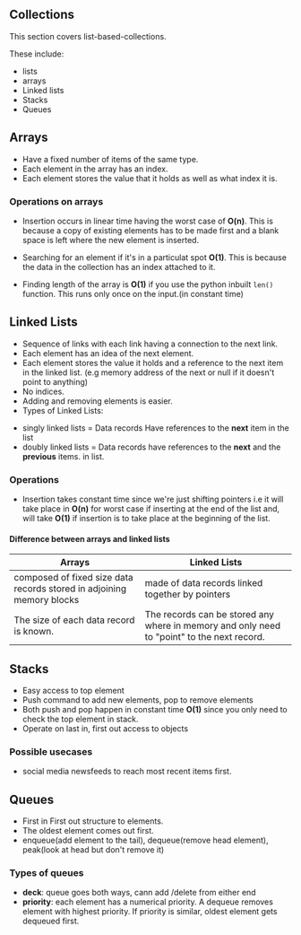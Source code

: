 ## Collections

This section covers list-based-collections.

These include:
- lists
- arrays
- Linked lists
- Stacks
- Queues

## Arrays
- Have a fixed number of items of the same type.
- Each element in the array has an index.
- Each element stores the value that it holds as well as what index it is.

### Operations on arrays
- Insertion occurs in linear time having the worst case of **O(n)**.
    This is because a copy of existing elements has to be made first and a blank space is left
    where the new element is inserted.

- Searching for an element if it's in  a particulat spot **O(1)**.
  This is because the data in the collection has an index attached to it.

- Finding length of the array is **O(1)** if  you use the python inbuilt `len()` function.
  This runs only once on the input.(in constant time)


## Linked Lists
- Sequence of links with each link having a connection to the next link.
- Each element has an idea of the next element.
- Each element stores the value it holds and a reference to the next item in the linked list.
  (e.g memory address of the next or null if it doesn't point to anything)
- No indices.
- Adding and removing elements is easier.
- Types of Linked Lists:
* singly linked lists = Data records Have references to the **next** item in the list
* doubly linked lists = Data records have references to the **next** and the **previous** items. in list.

### Operations
- Insertion takes constant time since we're just shifting pointers i.e
  it will take place in **O(n)** for worst case if inserting at the
  end of the list and, will take **O(1)** if insertion is to take place at the beginning of the list.


#### Difference between arrays and linked lists
|Arrays | Linked Lists|
| -------- | ------------ |
| composed of fixed size data records stored in adjoining memory blocks | made of data records linked together by pointers |
| The size of each data record is known. | The records can be stored any where in memory and only need to "point" to the next record.|


## Stacks
- Easy access to top element
- Push command to add new elements, pop to remove elements
- Both push and pop happen in constant time **O(1)**  since you only need to check the top element in stack.
- Operate on last in, first out access to objects

### Possible usecases
- social media newsfeeds to reach most recent items first.


## Queues
- First in First out structure to elements.
- The oldest element comes out first.
- enqueue(add element to the tail), dequeue(remove head element), peak(look at head but don't remove it)

### Types of queues
- **deck**: queue goes both ways, cann add /delete from either end
- **priority**: each element has a numerical priority. A dequeue removes element with highest priority.
     If priority is similar, oldest element gets dequeued first.
